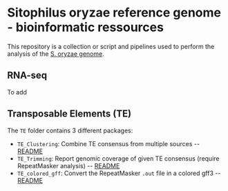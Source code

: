 # Sitophilus oryzae reference genome - bioinformatic ressources

This repository is a collection or script and pipelines used to perform the analysis of the [S. oryzae genome](https://www.ncbi.nlm.nih.gov/genome/12833).

## RNA-seq
To add

## Transposable Elements (TE)

The `TE` folder contains 3 different packages: 
- `TE_Clustering`: Combine TE consensus from multiple sources -- [README](https://github.com/clemgoub/So2/tree/master/TE/TE_clustering)
- `TE_Trimming`: Report genomic coverage of given TE consensus (require RepeatMasker analysis) -- [README](https://github.com/clemgoub/So2/tree/master/TE/TE_Trimming)
- `TE_colored_gff`: Convert the RepeatMasker `.out` file in a colored gff3 -- [README](https://github.com/clemgoub/So2/tree/master/TE/TE_colored_gff )


